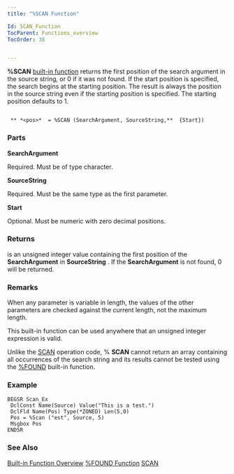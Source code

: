 ```yaml
---
title: "%SCAN Function"

Id: SCAN_Function
TocParent: Functions_overview
TocOrder: 38


---
```


**%SCAN** [built-in function](Functions_overview.html) returns the first position of the search argument in the source string, or 0 if it was not found. If the start position is specified, the search begins at the starting position. The result is always the position in the source string even if the starting position is specified. The starting position defaults to 1. 

```

 ** *<pos>*  = %SCAN (SearchArgument, SourceString,**  {Start})
```

### Parts

**SearchArgument** 

Required. Must be of type character.


**SourceString** 

Required. Must be the same type as the first parameter.


**Start** 

Optional. Must be numeric with zero decimal positions.


### Returns
***<pos>***  is an unsigned integer value
        containing the first position of the **SearchArgument**  in **SourceString** .  If the **SearchArgument**  is not
        found, 0 will be returned.

### Remarks
When any parameter is variable in length, the values of the other parameters are checked against the current length, not the maximum length. 

This built-in function can be used anywhere that an unsigned integer expression is valid. 

Unlike the [SCAN](SCAN.html) operation code, % **SCAN** cannot return an array containing all occurrences of the search string and its results cannot be tested using the [%FOUND](FOUND_Function.html) built-in function. 

### Example

```
BEGSR Scan_Ex
 DclConst Name(Source) Value("This is a test.")
 DclFld Name(Pos) Type(*ZONED) Len(5,0)
 Pos = %Scan ("est", Source, 5)
 Msgbox Pos 
ENDSR
```

### See Also
[Built-in Function Overview](Functions_overview.html)
[%FOUND Function](FOUND_Function.html)
[SCAN](SCAN.html) 
